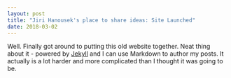 ```yaml
---
layout: post
title: "Jiri Hanousek's place to share ideas: Site Launched"
date: 2018-03-02
---
```


Well. Finally got around to putting this old website together. Neat thing about it - powered by [Jekyll](http://jekyllrb.com) and I can use Markdown to author my posts.
It actually is a lot harder and more complicated than I thought it was going to be.
